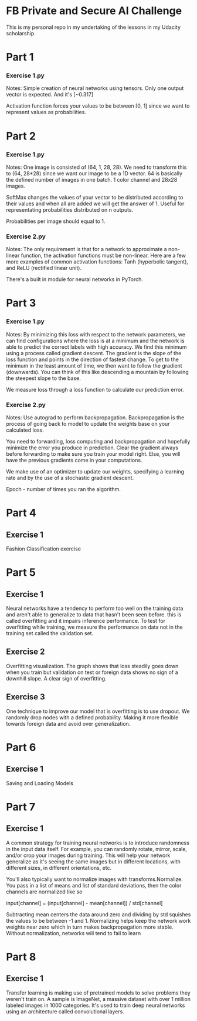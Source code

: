 # FB Private and Secure AI Challenge

This is my personal repo in my undertaking of the lessons in my Udacity scholarship.

# Part 1
### Exercise 1.py
Notes: Simple creation of neural networks using tensors. Only one output vector is expected. And it's  [~0.317]

Activation function forces your values to be between [0, 1] since we want to represent values as probabilities.

# Part 2
### Exercise 1.py
Notes: One image is consisted of (64, 1, 28, 28). We need to transform this to (64, 28*28) since we want our image to be a 1D vector. 64 is basically the defined number of images in one batch. 1 color channel and 28x28 images. 

SoftMax changes the values of your vector to be distributed according to their values and when all are added we will get the answer of 1. Useful for representating probabilities distributed on n outputs.

Probabilities per image should equal to 1.

### Exercise 2.py
Notes:  The only requirement is that for a network to approximate a non-linear function, the activation functions must be non-linear. Here are a few more examples of common activation functions: Tanh (hyperbolic tangent), and ReLU (rectified linear unit).

There's a built in module for neural networks in PyTorch.

# Part 3
### Exercise 1.py
Notes: By minimizing this loss with respect to the network parameters, we can find configurations where the loss is at a minimum and the network is able to predict the correct labels with high accuracy. We find this minimum using a process called gradient descent. The gradient is the slope of the loss function and points in the direction of fastest change. To get to the minimum in the least amount of time, we then want to follow the gradient (downwards). You can think of this like descending a mountain by following the steepest slope to the base.

We measure loss through a loss function to calculate our prediction error.

### Exercise 2.py
Notes: Use autograd to perform backpropagation. Backpropagation is the process of going back to model to update the weights base on your calculated loss.

You need to forwarding, loss computing and backpropagation and hopefully minimize the error you produce in prediction. Clear the gradient always before forwarding to make sure you train your model right. Else, you will have the previous gradients come in your computations.

We make use of an optimizer to update our weights, specifying a learning rate and by the use of a stochastic gradient descent.

Epoch - number of times you ran the algorithm.

# Part 4
## Exercise 1
Fashion Classification exercise

# Part 5
## Exercise 1
Neural networks have a tendency to perform too well on the training data and aren't able to generalize to data that hasn't been seen before. this is called overfitting and it impairs inference performance. To test for overfitting while training, we measure the performance on data not in the training set called the validation set. 

## Exercise 2
Overfitting visualization. The graph shows that loss steadily goes down when you train but validation on test or foreign data shows no sign of a downhill slope. A clear sign of overfitting.

## Exercise 3
One technique to improve our model that is overfitting is to use dropout. We randomly drop nodes with a defined probability. Making it more flexible towards foreign data and avoid over generalization.

# Part 6
## Exercise 1
Saving and Loading Models

# Part 7
## Exercise 1
A common strategy for training neural networks is to introduce randomness in the input data itself. For example, you can randomly rotate, mirror, scale, and/or crop your images during training. This will help your network generalize as it's seeing the same images but in different locations, with different sizes, in different orientations, etc.

You'll also typically want to normalize images with transforms.Normalize. You pass in a list of means and list of standard deviations, then the color channels are normalized like so

input[channel] = (input[channel] - mean[channel]) / std[channel]

Subtracting mean centers the data around zero and dividing by std squishes the values to be between -1 and 1. Normalizing helps keep the network work weights near zero which in turn makes backpropagation more stable. Without normalization, networks will tend to fail to learn

# Part 8
## Exercise 1
Transfer learning is making use of pretrained models to solve problems they weren't train on. A sample is ImageNet, a massive dataset with over 1 million labeled images in 1000 categories. It's used to train deep neural networks using an architecture called convolutional layers. 
